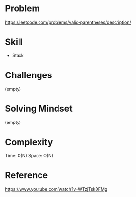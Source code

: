 
# Problem
https://leetcode.com/problems/valid-parentheses/description/

# Skill
- Stack

# Challenges
(empty)

# Solving Mindset
(empty)

# Complexity
Time: O(N)
Space: O(N)

# Reference
https://www.youtube.com/watch?v=WTzjTskDFMg
